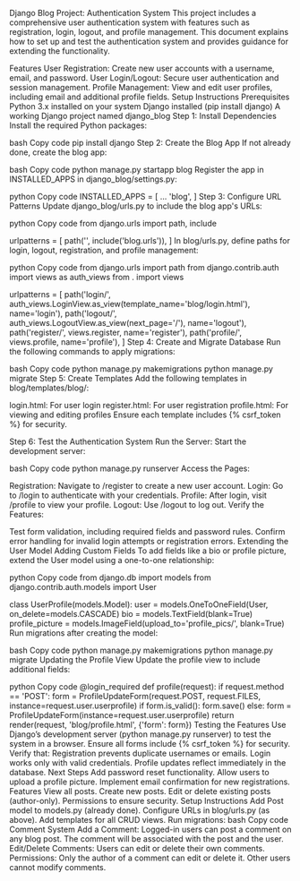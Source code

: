 Django Blog Project: Authentication System
This project includes a comprehensive user authentication system with features such as registration, login, logout, and profile management. This document explains how to set up and test the authentication system and provides guidance for extending the functionality.

Features
User Registration: Create new user accounts with a username, email, and password.
User Login/Logout: Secure user authentication and session management.
Profile Management: View and edit user profiles, including email and additional profile fields.
Setup Instructions
Prerequisites
Python 3.x installed on your system
Django installed (pip install django)
A working Django project named django_blog
Step 1: Install Dependencies
Install the required Python packages:

bash
Copy code
pip install django
Step 2: Create the Blog App
If not already done, create the blog app:

bash
Copy code
python manage.py startapp blog
Register the app in INSTALLED_APPS in django_blog/settings.py:

python
Copy code
INSTALLED_APPS = [
    ...
    'blog',
]
Step 3: Configure URL Patterns
Update django_blog/urls.py to include the blog app's URLs:

python
Copy code
from django.urls import path, include

urlpatterns = [
    path('', include('blog.urls')),
]
In blog/urls.py, define paths for login, logout, registration, and profile management:

python
Copy code
from django.urls import path
from django.contrib.auth import views as auth_views
from . import views

urlpatterns = [
    path('login/', auth_views.LoginView.as_view(template_name='blog/login.html'), name='login'),
    path('logout/', auth_views.LogoutView.as_view(next_page='/'), name='logout'),
    path('register/', views.register, name='register'),
    path('profile/', views.profile, name='profile'),
]
Step 4: Create and Migrate Database
Run the following commands to apply migrations:

bash
Copy code
python manage.py makemigrations
python manage.py migrate
Step 5: Create Templates
Add the following templates in blog/templates/blog/:

login.html: For user login
register.html: For user registration
profile.html: For viewing and editing profiles
Ensure each template includes {% csrf_token %} for security.

Step 6: Test the Authentication System
Run the Server: Start the development server:

bash
Copy code
python manage.py runserver
Access the Pages:

Registration: Navigate to /register to create a new user account.
Login: Go to /login to authenticate with your credentials.
Profile: After login, visit /profile to view your profile.
Logout: Use /logout to log out.
Verify the Features:

Test form validation, including required fields and password rules.
Confirm error handling for invalid login attempts or registration errors.
Extending the User Model
Adding Custom Fields
To add fields like a bio or profile picture, extend the User model using a one-to-one relationship:

python
Copy code
from django.db import models
from django.contrib.auth.models import User

class UserProfile(models.Model):
    user = models.OneToOneField(User, on_delete=models.CASCADE)
    bio = models.TextField(blank=True)
    profile_picture = models.ImageField(upload_to='profile_pics/', blank=True)
Run migrations after creating the model:

bash
Copy code
python manage.py makemigrations
python manage.py migrate
Updating the Profile View
Update the profile view to include additional fields:

python
Copy code
@login_required
def profile(request):
    if request.method == 'POST':
        form = ProfileUpdateForm(request.POST, request.FILES, instance=request.user.userprofile)
        if form.is_valid():
            form.save()
    else:
        form = ProfileUpdateForm(instance=request.user.userprofile)
    return render(request, 'blog/profile.html', {'form': form})
Testing the Features
Use Django’s development server (python manage.py runserver) to test the system in a browser.
Ensure all forms include {% csrf_token %} for security.
Verify that:
Registration prevents duplicate usernames or emails.
Login works only with valid credentials.
Profile updates reflect immediately in the database.
Next Steps
Add password reset functionality.
Allow users to upload a profile picture.
Implement email confirmation for new registrations.
Features
View all posts.
Create new posts.
Edit or delete existing posts (author-only).
Permissions to ensure security.
Setup Instructions
Add Post model to models.py (already done).
Configure URLs in blog/urls.py (as above).
Add templates for all CRUD views.
Run migrations:
bash
Copy code
Comment System
Add a Comment: Logged-in users can post a comment on any blog post. The comment will be associated with the post and the user.
Edit/Delete Comments: Users can edit or delete their own comments.
Permissions: Only the author of a comment can edit or delete it. Other users cannot modify comments.